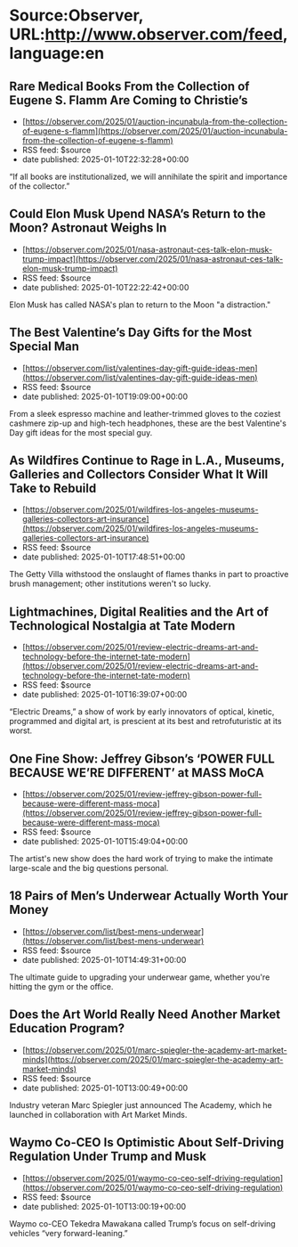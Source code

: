 # Source:Observer, URL:http://www.observer.com/feed, language:en

## Rare Medical Books From the Collection of Eugene S. Flamm Are Coming to Christie’s
 - [https://observer.com/2025/01/auction-incunabula-from-the-collection-of-eugene-s-flamm](https://observer.com/2025/01/auction-incunabula-from-the-collection-of-eugene-s-flamm)
 - RSS feed: $source
 - date published: 2025-01-10T22:32:28+00:00

“If all books are institutionalized, we will annihilate the spirit and importance of the collector.”

## Could Elon Musk Upend NASA’s Return to the Moon? Astronaut Weighs In
 - [https://observer.com/2025/01/nasa-astronaut-ces-talk-elon-musk-trump-impact](https://observer.com/2025/01/nasa-astronaut-ces-talk-elon-musk-trump-impact)
 - RSS feed: $source
 - date published: 2025-01-10T22:22:42+00:00

Elon Musk has called NASA's plan to return to the Moon "a distraction."

## The Best Valentine’s Day Gifts for the Most Special Man
 - [https://observer.com/list/valentines-day-gift-guide-ideas-men](https://observer.com/list/valentines-day-gift-guide-ideas-men)
 - RSS feed: $source
 - date published: 2025-01-10T19:09:00+00:00

From a sleek espresso machine and leather-trimmed gloves to the coziest cashmere zip-up and high-tech headphones, these are the best Valentine's Day gift ideas for the most special guy.

## As Wildfires Continue to Rage in L.A., Museums, Galleries and Collectors Consider What It Will Take to Rebuild
 - [https://observer.com/2025/01/wildfires-los-angeles-museums-galleries-collectors-art-insurance](https://observer.com/2025/01/wildfires-los-angeles-museums-galleries-collectors-art-insurance)
 - RSS feed: $source
 - date published: 2025-01-10T17:48:51+00:00

The Getty Villa withstood the onslaught of flames thanks in part to proactive brush management; other institutions weren't so lucky.

## Lightmachines, Digital Realities and the Art of Technological Nostalgia at Tate Modern
 - [https://observer.com/2025/01/review-electric-dreams-art-and-technology-before-the-internet-tate-modern](https://observer.com/2025/01/review-electric-dreams-art-and-technology-before-the-internet-tate-modern)
 - RSS feed: $source
 - date published: 2025-01-10T16:39:07+00:00

“Electric Dreams,” a show of work by early innovators of optical, kinetic, programmed and digital art, is prescient at its best and retrofuturistic at its worst.

## One Fine Show: Jeffrey Gibson’s ‘POWER FULL BECAUSE WE’RE DIFFERENT’ at MASS MoCA
 - [https://observer.com/2025/01/review-jeffrey-gibson-power-full-because-were-different-mass-moca](https://observer.com/2025/01/review-jeffrey-gibson-power-full-because-were-different-mass-moca)
 - RSS feed: $source
 - date published: 2025-01-10T15:49:04+00:00

The artist's new show does the hard work of trying to make the intimate large-scale and the big questions personal.

## 18 Pairs of Men’s Underwear Actually Worth Your Money
 - [https://observer.com/list/best-mens-underwear](https://observer.com/list/best-mens-underwear)
 - RSS feed: $source
 - date published: 2025-01-10T14:49:31+00:00

The ultimate guide to upgrading your underwear game, whether you're hitting the gym or the office.

## Does the Art World Really Need Another Market Education Program?
 - [https://observer.com/2025/01/marc-spiegler-the-academy-art-market-minds](https://observer.com/2025/01/marc-spiegler-the-academy-art-market-minds)
 - RSS feed: $source
 - date published: 2025-01-10T13:00:49+00:00

Industry veteran Marc Spiegler just announced The Academy, which he launched in collaboration with Art Market Minds.

## Waymo Co-CEO Is Optimistic About Self-Driving Regulation Under Trump and Musk
 - [https://observer.com/2025/01/waymo-co-ceo-self-driving-regulation](https://observer.com/2025/01/waymo-co-ceo-self-driving-regulation)
 - RSS feed: $source
 - date published: 2025-01-10T13:00:19+00:00

Waymo co-CEO Tekedra Mawakana called Trump’s focus on self-driving vehicles “very forward-leaning.”

